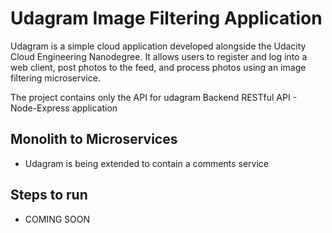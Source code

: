 # Udagram Image Filtering Application

Udagram is a simple cloud application developed alongside the Udacity Cloud Engineering Nanodegree. It allows users to register and log into a web client, post photos to the feed, and process photos using an image filtering microservice.

The project contains only the API for udagram
Backend RESTful API - Node-Express application

## Monolith to Microservices 
* Udagram is being extended to contain a comments service
 
## Steps to run
 * COMING SOON

